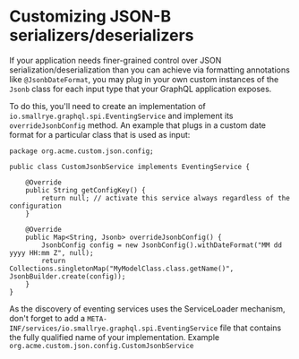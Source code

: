 # Customizing JSON-B serializers/deserializers

If your application needs finer-grained control over JSON serialization/deserialization than you can achieve via
formatting annotations like `@JsonbDateFormat`, you may plug in your own custom instances of the `Jsonb` class
for each input type that your GraphQL application exposes.

To do this, you'll need to create an implementation of `io.smallrye.graphql.spi.EventingService`
and implement its `overrideJsonbConfig` method. 
An example that plugs in a custom date format for a particular class that is used as input:

```
package org.acme.custom.json.config;

public class CustomJsonbService implements EventingService {

    @Override
    public String getConfigKey() {
        return null; // activate this service always regardless of the configuration 
    }

    @Override
    public Map<String, Jsonb> overrideJsonbConfig() {
        JsonbConfig config = new JsonbConfig().withDateFormat("MM dd yyyy HH:mm Z", null);
        return Collections.singletonMap("MyModelClass.class.getName()", JsonbBuilder.create(config));
    }
}
```

As the discovery of eventing services uses the ServiceLoader mechanism, don't forget to add a 
`META-INF/services/io.smallrye.graphql.spi.EventingService` file that contains the fully qualified 
name of your implementation.
Example `org.acme.custom.json.config.CustomJsonbService`